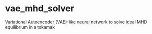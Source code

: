 # vae_mhd_solver
 Variational Autoencoder (VAE)-like neural network to solve ideal MHD equilibrium in a tokamak
